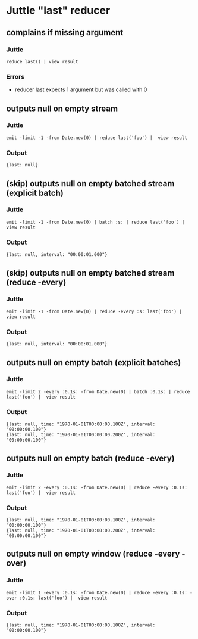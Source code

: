 # Juttle "last" reducer

## complains if missing argument

### Juttle

    reduce last() | view result

### Errors

   * reducer last expects 1 argument but was called with 0


## outputs null on empty stream

### Juttle

    emit -limit -1 -from Date.new(0) | reduce last('foo') |  view result

### Output
    {last: null}


## (skip) outputs null on empty batched stream (explicit batch)

### Juttle

    emit -limit -1 -from Date.new(0) | batch :s: | reduce last('foo') |  view result

### Output
    {last: null, interval: "00:00:01.000"}


## (skip) outputs null on empty batched stream  (reduce -every)

### Juttle

    emit -limit -1 -from Date.new(0) | reduce -every :s: last('foo') |  view result

### Output
    {last: null, interval: "00:00:01.000"}


## outputs null on empty batch (explicit batches)

### Juttle

    emit -limit 2 -every :0.1s: -from Date.new(0) | batch :0.1s: | reduce last('foo') |  view result

### Output
    {last: null, time: "1970-01-01T00:00:00.100Z", interval: "00:00:00.100"}
    {last: null, time: "1970-01-01T00:00:00.200Z", interval: "00:00:00.100"}


## outputs null on empty batch (reduce -every)

### Juttle

    emit -limit 2 -every :0.1s: -from Date.new(0) | reduce -every :0.1s: last('foo') |  view result

### Output
    {last: null, time: "1970-01-01T00:00:00.100Z", interval: "00:00:00.100"}
    {last: null, time: "1970-01-01T00:00:00.200Z", interval: "00:00:00.100"}


## outputs null on empty window (reduce -every -over)

### Juttle

    emit -limit 1 -every :0.1s: -from Date.new(0) | reduce -every :0.1s: -over :0.1s: last('foo') |  view result

### Output
    {last: null, time: "1970-01-01T00:00:00.100Z", interval: "00:00:00.100"}
